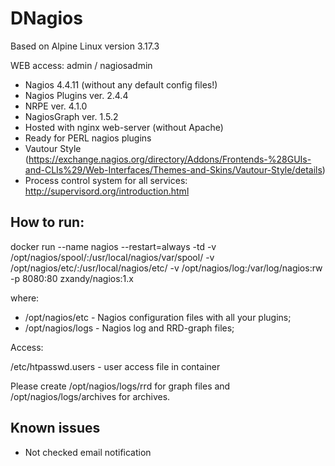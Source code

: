# DNagios

Based on Alpine Linux version 3.17.3

WEB access: admin / nagiosadmin

  *  Nagios 4.4.11 (without any default config files!)
  *  Nagios Plugins ver. 2.4.4
  *  NRPE ver. 4.1.0
  *  NagiosGraph ver. 1.5.2
  *  Hosted with nginx web-server (without Apache)
  *  Ready for PERL nagios plugins
  *  Vautour Style (https://exchange.nagios.org/directory/Addons/Frontends-%28GUIs-and-CLIs%29/Web-Interfaces/Themes-and-Skins/Vautour-Style/details)
  *  Process control system for all services: http://supervisord.org/introduction.html

## How to run:

docker run --name nagios --restart=always -td -v /opt/nagios/spool/:/usr/local/nagios/var/spool/ -v /opt/nagios/etc/:/usr/local/nagios/etc/ -v /opt/nagios/log:/var/log/nagios:rw -p 8080:80 zxandy/nagios:1.x

where:

* /opt/nagios/etc - Nagios configuration files with all your plugins;
* /opt/nagios/logs - Nagios log and RRD-graph files;

Access:

 /etc/htpasswd.users - user access file in container

Please create /opt/nagios/logs/rrd for graph files and /opt/nagios/logs/archives for archives.

## Known issues
 
  * Not checked email notification
